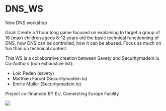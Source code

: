 # DNS_WS
New DNS workshop

Goal:
Create a 1 hour long game focused on explaining to target a group of 16 (max) children ageds 8-12 years old the basic technical functionning of DNS, how DNS can be controlled, how it can be abused. Focus as much on fun than on technical content.

This WS is a collaborative creation between Savety and Securitymadein.lu
Co-Authors (non exhaustive list): 
- Loic Peden (savety)
- Matthieu Farcot (Securitymadein.lu)
- Emilie Muller (Securitymadein.lu)

Project co-financed BY EU, Connecting Europe Facility

<img src="DNS_WS/Brainstorm.jpg">
